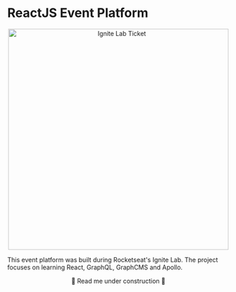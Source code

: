 # ReactJS Event Platform


<p align="center">
  <img src="https://i.imgur.com/qqdGtxy.png" alt="Ignite Lab Ticket" width="500"/>
</p>


This event platform was built during Rocketseat's Ignite Lab. The project focuses on learning React, GraphQL, GraphCMS and Apollo.


<p align="center">
  🚧 Read me under construction 🚧
</p>
